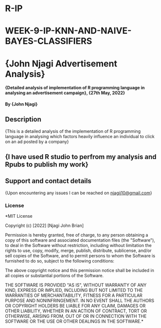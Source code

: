 # R-IP
# WEEK-9-IP-KNN-AND-NAIVE-BAYES-CLASSIFIERS
# {John Njagi Advertisement Analysis}
#### {Detailed analysis of implementation of R programming language in analysing an advertisement campaign}, {27th May, 2022}
#### By **{John Njagi}**
## Description
{This is a detailed analysis of the implementation of R programming language in analysing which factors heavily influence an individual to click on an ad posted by a company}
## {I have used R studio to perfrom my analysis and Rpubs to publish my work}
## Support and contact details
{Upon encountering any issues I can be reached on njagij10@gmail.com}
### License
*MIT License

Copyright (c) [2022] [Njagi John Brian]

Permission is hereby granted, free of charge, to any person obtaining a copy
of this software and associated documentation files (the "Software"), to deal
in the Software without restriction, including without limitation the rights
to use, copy, modify, merge, publish, distribute, sublicense, and/or sell
copies of the Software, and to permit persons to whom the Software is
furnished to do so, subject to the following conditions:

The above copyright notice and this permission notice shall be included in all
copies or substantial portions of the Software.

THE SOFTWARE IS PROVIDED "AS IS", WITHOUT WARRANTY OF ANY KIND, EXPRESS OR
IMPLIED, INCLUDING BUT NOT LIMITED TO THE WARRANTIES OF MERCHANTABILITY,
FITNESS FOR A PARTICULAR PURPOSE AND NONINFRINGEMENT. IN NO EVENT SHALL THE
AUTHORS OR COPYRIGHT HOLDERS BE LIABLE FOR ANY CLAIM, DAMAGES OR OTHER
LIABILITY, WHETHER IN AN ACTION OF CONTRACT, TORT OR OTHERWISE, ARISING FROM,
OUT OF OR IN CONNECTION WITH THE SOFTWARE OR THE USE OR OTHER DEALINGS IN THE
SOFTWARE.*
  
